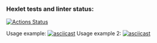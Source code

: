 ### Hexlet tests and linter status:
[![Actions Status](https://github.com/botirk/frontend-project-lvl2/workflows/hexlet-check/badge.svg)](https://github.com/botirk/frontend-project-lvl2/actions)

Usage example:
[![asciicast](https://asciinema.org/a/wajqfwq4vxZ7sZaEW8ZjnY4wA.svg)](https://asciinema.org/a/wajqfwq4vxZ7sZaEW8ZjnY4wA)
Usage example 2:
[![asciicast](https://asciinema.org/a/KbPKOgx5l86awHc4snllJfnjv.svg)](https://asciinema.org/a/KbPKOgx5l86awHc4snllJfnjv)